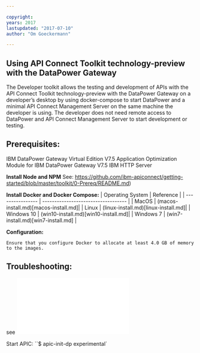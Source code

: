 ```yaml
---

copyright:
years: 2017
lastupdated: "2017-07-10"
author: "Om Goeckermann"

---
```

## Using API Connect Toolkit technology-preview with the DataPower Gateway
The Developer toolkit allows the testing and development of APIs with the API Connect Toolkit technology-preview with the DataPower Gateway on a developer’s desktop by using docker-compose to start DataPower and a minimal API Connect Management Server on the same machine the developer is using. The developer does not need remote access to DataPower and API Connect Management Server to start development or testing.

 ## Prerequisites:
 IBM DataPower Gateway Virtual Edition V7.5
 Application Optimization Module for IBM DataPower Gateway V7.5
 IBM HTTP Server

**Install Node and NPM**
See: https://github.com/ibm-apiconnect/getting-started/blob/master/toolkit/0-Prereq/README.md)

**Install Docker and Docker Compose:**
| Operating System |              Reference              |
| ---------------- | ----------------------------------- |
| MacOS            | (macos-install.md)[macos-install.md]|
| Linux            | (linux-install.md)[linux-install.md]|
| Windows 10       | (win10-install.md)[win10-install.md]|
| Windows 7        | (win7-install.md)[win7-install.md]  |

**Configuration:**

    Ensure that you configure Docker to allocate at least 4.0 GB of memory to the images.


## Troubleshooting:
see ![Troubleshooting](/troubleshooting/Docker_issues.md)

Start APIC:  ``$ apic-init-dp experimental`

